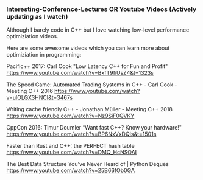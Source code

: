 ### Interesting-Conference-Lectures OR Youtube Videos (Actively updating as I watch)
Although I barely code in C++ but I love watching low-level performance optimiziation videos. 

Here are some awesome videos which you can learn more about optimiziation in programming:

Pacific++ 2017: Carl Cook "Low Latency C++ for Fun and Profit"
https://www.youtube.com/watch?v=BxfT9fiUsZ4&t=1323s

The Speed Game: Automated Trading Systems in C++ - Carl Cook - Meeting C++ 2016
https://www.youtube.com/watch?v=ulOLGX3HNCI&t=3467s

Writing cache friendly C++ - Jonathan Müller - Meeting C++ 2018
https://www.youtube.com/watch?v=Nz9SiF0QVKY

CppCon 2016: Timur Doumler “Want fast C++? Know your hardware!"
https://www.youtube.com/watch?v=BP6NxVxDQIs&t=1501s

Faster than Rust and C++: the PERFECT hash table
https://www.youtube.com/watch?v=DMQ_HcNSOAI

The Best Data Structure You’ve Never Heard of | Python Deques
https://www.youtube.com/watch?v=25B66fOb0GA
